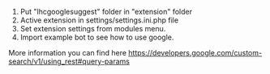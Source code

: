 1. Put "lhcgooglesuggest" folder in "extension" folder
2. Active extension in settings/settings.ini.php file
3. Set extension settings from modules menu.
4. Import example bot to see how to use google.

More information you can find here https://developers.google.com/custom-search/v1/using_rest#query-params